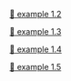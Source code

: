 [👀 example 1.2](./example%201.2.md)  
  
[👀 example 1.3](./example%201.3.md)  

[👀 example 1.4](./example%201.4.md)  

[👀 example 1.5](./example%201.5.md)  